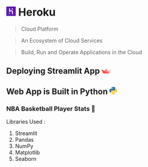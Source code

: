 # <img src="Heroku.png" width=5%> Heroku

> Cloud Platform

> An Ecosystem of Cloud Services

> Build, Run and Operate Applications in the Cloud

## Deploying Streamlit App <img src="Streamlit.png" width=5%>

## Web App is Built in Python <img src="Python.png" width=4%>

### NBA Basketball Player Stats 🏀

Libraries Used :

1. Streamlit
2. Pandas
3. NumPy
4. Matplotlib
5. Seaborn